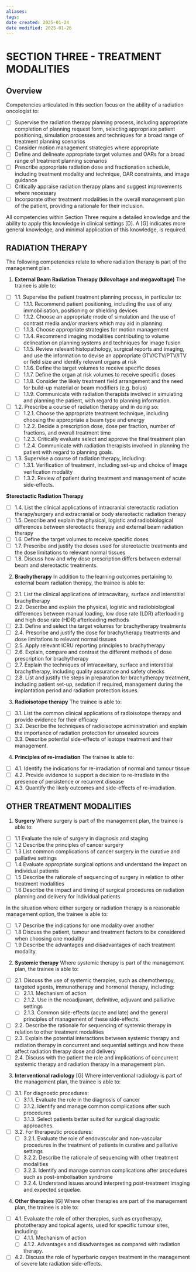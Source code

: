 ```yaml
---
aliases: 
tags: 
date created: 2025-01-24
date modified: 2025-01-26
---
```


# SECTION THREE - TREATMENT MODALITIES
## Overview

Competencies articulated in this section focus on the ability of a radiation oncologist to:
- [ ] Supervise the radiation therapy planning process, including appropriate completion of planning request form, selecting appropriate patient positioning, simulation processes and techniques for a broad range of treatment planning scenarios
- [ ] Consider motion management strategies where appropriate
- [ ] Define and delineate appropriate target volumes and OARs for a broad range of treatment planning scenarios
- [ ] Prescribe appropriate radiation dose and fractionation schedule, including treatment modality and technique, OAR constraints, and image guidance
- [ ] Critically appraise radiation therapy plans and suggest improvements where necessary
- [ ] Incorporate other treatment modalities in the overall management plan of the patient, providing a rationale for their inclusion.

All competencies within Section Three require a detailed knowledge and the ability to apply this knowledge in clinical settings [D]. A [G] indicates more general knowledge, and minimal application of this knowledge, is required.

## RADIATION THERAPY

The following competencies relate to where radiation therapy is part of the management plan.

1. **External Beam Radiation Therapy (kilovoltage and megavoltage)**
The trainee is able to:
- [ ] 1.1. Supervise the patient treatment planning process, in particular to:
	- [ ] 1.1.1. Recommend patient positioning, including the use of any immobilisation, positioning or shielding devices
	- [ ] 1.1.2. Choose an appropriate mode of simulation and the use of contrast media and/or markers which may aid in planning
	- [ ] 1.1.3. Choose appropriate strategies for motion management
	- [ ] 1.1.4. Recommend imaging modalities contributing to volume delineation on planning systems and techniques for image fusion
	- [ ] 1.1.5. Review relevant histopathology, surgical reports and imaging, and use the information to devise an appropriate GTV/CTV/PTV/ITV or field size and identify relevant organs at risk
	- [ ] 1.1.6. Define the target volumes to receive specific doses
	- [ ] 1.1.7. Define the organ at risk volumes to receive specific doses
	- [ ] 1.1.8. Consider the likely treatment field arrangement and the need for build-up material or beam modifiers (e.g. bolus)
	- [ ] 1.1.9. Communicate with radiation therapists involved in simulating and planning the patient, with regard to planning information.
- [ ] 1.2. Prescribe a course of radiation therapy and in doing so:
	- [ ] 1.2.1. Choose the appropriate treatment technique, including choosing the appropriate a beam type and energy
	- [ ] 1.2.2. Decide a prescription dose, dose per fraction, number of fractions, and overall treatment time
	- [ ] 1.2.3. Critically evaluate select and approve the final treatment plan
	- [ ] 1.2.4. Communicate with radiation therapists involved in planning the patient with regard to planning goals.
- [ ] 1.3. Supervise a course of radiation therapy, including:
	- [ ] 1.3.1. Verification of treatment, including set-up and choice of image verification modality
	- [ ] 1.3.2. Review of patient during treatment and management of acute side-effects.

**Stereotactic Radiation Therapy**
- [ ] 1.4. List the clinical applications of intracranial stereotactic radiation therapy/surgery and extracranial or body stereotactic radiation therapy
- [ ] 1.5. Describe and explain the physical, logistic and radiobiological differences between stereotactic therapy and external beam radiation therapy
- [ ] 1.6. Define the target volumes to receive specific doses
- [ ] 1.7. Prescribe and justify the doses used for stereotactic treatments and the dose limitations to relevant normal tissues
- [ ] 1.8. Discuss how and why dose prescription differs between external beam and stereotactic treatments.

2. **Brachytherapy**
In addition to the learning outcomes pertaining to external beam radiation therapy, the trainee is able to:
- [ ] 2.1. List the clinical applications of intracavitary, surface and interstitial brachytherapy
- [ ] 2.2. Describe and explain the physical, logistic and radiobiological differences between manual loading, low dose rate (LDR) afterloading and high dose rate (HDR) afterloading methods
- [ ] 2.3. Define and select the target volumes for brachytherapy treatments
- [ ] 2.4. Prescribe and justify the dose for brachytherapy treatments and dose limitations to relevant normal tissues
- [ ] 2.5. Apply relevant ICRU reporting principles to brachytherapy
- [ ] 2.6. Explain, compare and contrast the different methods of dose prescription for brachytherapy
- [ ] 2.7. Explain the techniques of intracavitary, surface and interstitial brachytherapy, including quality assurance and safety checks
- [ ] 2.8. List and justify the steps in preparation for brachytherapy treatment, including patient set-up, sedation if required, management during the implantation period and radiation protection issues.

3. **Radioisotope therapy**
The trainee is able to:
- [ ] 3.1. List the common clinical applications of radioisotope therapy and provide evidence for their efficacy
- [ ] 3.2. Describe the techniques of radioisotope administration and explain the importance of radiation protection for unsealed sources
- [ ] 3.3. Describe potential side-effects of isotope treatment and their management.

4. **Principles of re-irradiation**
The trainee is able to:
- [ ] 4.1. Identify the indications for re-irradiation of normal and tumour tissue
- [ ] 4.2. Provide evidence to support a decision to re-irradiate in the presence of persistence or recurrent disease
- [ ] 4.3. Quantify the likely outcomes and side-effects of re-irradiation.

## OTHER TREATMENT MODALITIES
1. **Surgery**
Where surgery is part of the management plan, the trainee is able to:
- [ ] 1.1 Evaluate the role of surgery in diagnosis and staging
- [ ] 1.2 Describe the principles of cancer surgery
- [ ] 1.3 List common complications of cancer surgery in the curative and palliative settings
- [ ] 1.4 Evaluate appropriate surgical options and understand the impact on individual patients
- [ ] 1.5 Describe the rationale of sequencing of surgery in relation to other treatment modalities
- [ ] 1.6 Describe the impact and timing of surgical procedures on radiation planning and delivery for individual patients

In the situation where either surgery or radiation therapy is a reasonable management option, the trainee is able to:
- [ ] 1.7 Describe the indications for one modality over another
- [ ] 1.8 Discuss the patient, tumour and treatment factors to be considered when choosing one modality
- [ ] 1.9 Describe the advantages and disadvantages of each treatment modality.

2. **Systemic therapy**
Where systemic therapy is part of the management plan, the trainee is able to:
- [ ] 2.1. Discuss the use of systemic therapies, such as chemotherapy, targeted agents, immunotherapy and hormonal therapy, including:
	- [ ] 2.1.1. Mechanism of action
	- [ ] 2.1.2. Use in the neoadjuvant, definitive, adjuvant and palliative settings
	- [ ] 2.1.3. Common side-effects (acute and late) and the general principles of management of these side-effects.
- [ ] 2.2. Describe the rationale for sequencing of systemic therapy in relation to other treatment modalities
- [ ] 2.3. Explain the potential interactions between systemic therapy and radiation therapy in concurrent and sequential settings and how these affect radiation therapy dose and delivery
- [ ] 2.4. Discuss with the patient the role and implications of concurrent systemic therapy and radiation therapy in a management plan.

3. **Interventional radiology** [G]
Where interventional radiology is part of the management plan, the trainee is able to:
- [ ] 3.1. For diagnostic procedures:
	- [ ] 3.1.1. Evaluate the role in the diagnosis of cancer
	- [ ] 3.1.2. Identify and manage common complications after such procedures
	- [ ] 3.1.3. Select patients better suited for surgical diagnostic approaches.
- [ ] 3.2. For therapeutic procedures:
	- [ ] 3.2.1. Evaluate the role of endovascular and non-vascular procedures in the treatment of patients in curative and palliative settings
	- [ ] 3.2.2. Describe the rationale of sequencing with other treatment modalities
	- [ ] 3.2.3. Identify and manage common complications after procedures such as post-embolisation syndrome
	- [ ] 3.2.4. Understand issues around interpreting post-treatment imaging and expected sequelae.

4. **Other therapies** [G]
Where other therapies are part of the management plan, the trainee is able to:
- [ ] 4.1. Evaluate the role of other therapies, such as cryotherapy, phototherapy and topical agents, used for specific tumour sites, including:
	- [ ] 4.1.1. Mechanism of action
	- [ ] 4.1.2. Advantages and disadvantages as compared with radiation therapy.
- [ ] 4.2. Discuss the role of hyperbaric oxygen treatment in the management of severe late radiation side-effects.